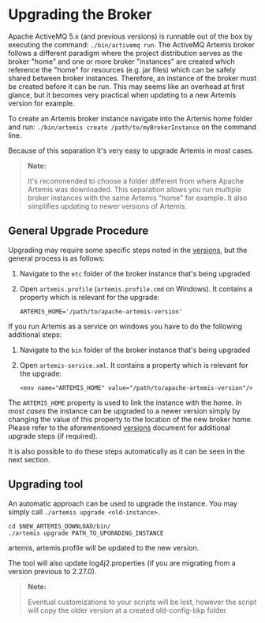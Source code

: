 # Upgrading the Broker

Apache ActiveMQ 5.x (and previous versions) is runnable out of the box by
executing the command: `./bin/activemq run`. The ActiveMQ Artemis broker
follows a different paradigm where the project distribution serves as the
broker "home" and one or more broker "instances" are created which reference
the "home" for resources (e.g. jar files) which can be safely shared between
broker instances. Therefore, an instance of the broker must be created before
it can be run. This may seems like an overhead at first glance, but it becomes
very practical when updating to a new Artemis version for example.

To create an Artemis broker instance navigate into the Artemis home folder and
run: `./bin/artemis create /path/to/myBrokerInstance` on the command line.

Because of this separation it's very easy to upgrade Artemis in most cases.

> **Note:**
>
> It's recommended to choose a folder different from where Apache
> Artemis was downloaded. This separation allows you run multiple broker
> instances with the same Artemis "home" for example. It also simplifies
> updating to newer versions of Artemis. 
 
## General Upgrade Procedure

Upgrading may require some specific steps noted in the [versions](versions.md),
but the general process is as follows:

1. Navigate to the `etc` folder of the broker instance that's being upgraded
2. Open `artemis.profile` (`artemis.profile.cmd` on Windows). It contains a
   property which is relevant for the upgrade:

   ```
   ARTEMIS_HOME='/path/to/apache-artemis-version'
   ```

If you run Artemis as a service on windows you have to do the following additional steps:

1. Navigate to the `bin` folder of the broker instance that's being upgraded
2. Open `artemis-service.xml`. It contains a property which is relevant for the upgrade:

   ```
   <env name="ARTEMIS_HOME" value="/path/to/apache-artemis-version"/>
   ```

The `ARTEMIS_HOME` property is used to link the instance with the home.  _In
most cases_ the instance can be upgraded to a newer version simply by changing
the value of this property to the location of the new broker home. Please refer
to the aforementioned [versions](versions.md) document for additional upgrade
steps (if required).

It is also possible to do these steps automatically as it can be seen in the next section.

## Upgrading tool

An automatic approach can be used to upgrade the instance. You may simply call `./artemis upgrade <old-instance>`.

```shell
cd $NEW_ARTEMIS_DOWNLOAD/bin/
./artemis upgrade PATH_TO_UPGRADING_INSTANCE
```

artemis, artemis.profile will be updated to the new version.

The tool will also update log4j2.properties (if you are migrating from a version previous to 2.27.0).

> **Note:**
> 
>Eventual customizations to your scripts will be lost, however the script will copy the older version at a created old-config-bkp folder.

